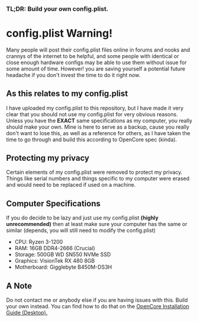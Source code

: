 ### TL;DR: Build your own config.plist.

# config.plist Warning!

Many people will post their config.plist files online in forums and nooks and crannys of the internet to be helpful, and some people with identical or close enough hardware configs may be able to use them without issue for some amount of time. However! you are saving yourself a potential future headache if you don't invest the time to do it right now. 

## As this relates to my config.plist

I have uploaded my config.plist to this repository, but I have made it very clear that you should not use my config.plist for very obvious reasons. Unless you have the **EXACT** same specifications as my computer, you really should make your own. Mine is here to serve as a backup, cause you really don't want to lose this, as well as a reference for others, as I have taken the time to go through and build this according to OpenCore spec (kinda).

## Protecting my privacy

Certain elements of my config.plist were removed to protect my privacy. Things like serial numbers and things specific to my computer were erased and would need to be replaced if used on a machine.

## Computer Specifications

If you do decide to be lazy and just use my config.plist **(highly unrecommended)** then at least make sure your computer has the same or similar (depends, you will still need to modify the config.plist) 

* CPU: Ryzen 3-1200
* RAM: 16GB DDR4-2666 (Crucial)
* Storage: 500GB WD SN550 NVMe SSD
* Graphics: VisionTek RX 480 8GB
* Motherboard: Gigglebyte B450M-DS3H

## A Note

Do not contact me or anybody else if you are having issues with this. Build your own instead. You can find how to do that on the [OpenCore Installation Guide (Desktop).](https://dortania.github.io/OpenCore-Desktop-Guide/)